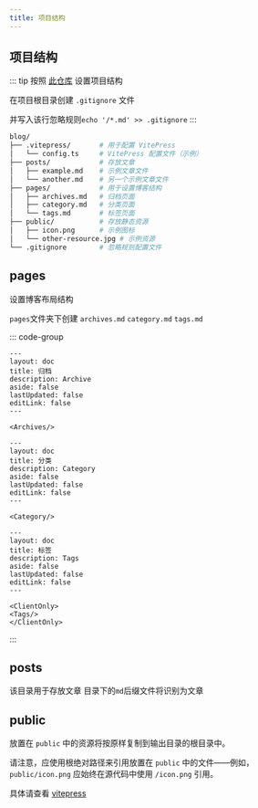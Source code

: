 ```yaml
---
title: 项目结构
---
```


## 项目结构

::: tip
按照 [此仓库](https://github.com/Theo-Messi/tools/tree/main/blog) 设置项目结构

在项目根目录创建 `.gitignore` 文件

并写入该行忽略规则`echo '/*.md' >> .gitignore`
:::

```sh
blog/
├── .vitepress/       # 用于配置 VitePress
│   └── config.ts     # VitePress 配置文件（示例）
├── posts/            # 存放文章
│   ├── example.md    # 示例文章文件
│   └── another.md    # 另一个示例文章文件
├── pages/            # 用于设置博客结构
│   ├── archives.md   # 归档页面
│   ├── category.md   # 分类页面
│   └── tags.md       # 标签页面
├── public/           # 存放静态资源
│   ├── icon.png      # 示例图标
│   └── other-resource.jpg # 示例资源
└── .gitignore        # 忽略规则配置文件
```

## pages

设置博客布局结构

`pages`文件夹下创建 `archives.md` `category.md` `tags.md`

::: code-group

```md[archives.md]
---
layout: doc
title: 归档
description: Archive
aside: false
lastUpdated: false
editLink: false
---

<Archives/>

```

```md[category.md]
---
layout: doc
title: 分类
description: Category
aside: false
lastUpdated: false
editLink: false
---

<Category/>

```

```md[tags.md]
---
layout: doc
title: 标签
description: Tags
aside: false
lastUpdated: false
editLink: false
---

<ClientOnly>
<Tags/>
</ClientOnly>

```

:::

## posts

该目录用于存放文章 目录下的`md`后缀文件将识别为文章

## public

放置在 `public` 中的资源将按原样复制到输出目录的根目录中。

请注意，应使用根绝对路径来引用放置在 `public` 中的文件——例如，`public/icon.png` 应始终在源代码中使用 `/icon.png` 引用。

具体请查看 [vitepress](https://vitepress.dev/guide/asset-handling#the-public-directory)

